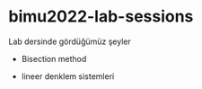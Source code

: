 # bimu2022-lab-sessions

Lab dersinde gördüğümüz şeyler

- Bisection method

- lineer denklem sistemleri
